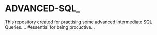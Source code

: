 # ADVANCED-SQL_

This repository created for practising some advanced intermediate SQL Queries.... 
#essential for being productive... 
